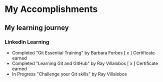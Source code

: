# __My Accomplishments__

## My learning journey
### LinkedIn Learning
- Completed "Git Essential Training" by Barbara Forbes
  [ x ] Certificate earned
- Completed "Learning Git and GitHub" by Ray Villalobos
  [ x ] Certificate earned
- In Progress "Challenge your Git skills" by Ray Villalobos
